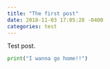 ```yaml
---
title: "The first post"
date: 2018-11-03 17:05:28 -0400
categories: test
---
```


Test post.
```python
print("I wanna go home!!")
```
